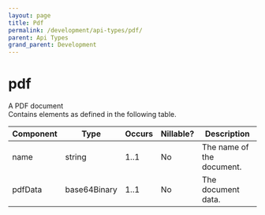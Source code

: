 ```yaml
---
layout: page
title: Pdf
permalink: /development/api-types/pdf/
parent: Api Types
grand_parent: Development
---
```




# pdf 

A PDF document  
Contains elements as defined in the following table.

| Component | Type         | Occurs | Nillable? | Description               |
|-----------|--------------|--------|-----------|---------------------------|
| name      | string       | 1..1   | No        | The name of the document. |
| pdfData   | base64Binary | 1..1   | No        | The document data.        |

